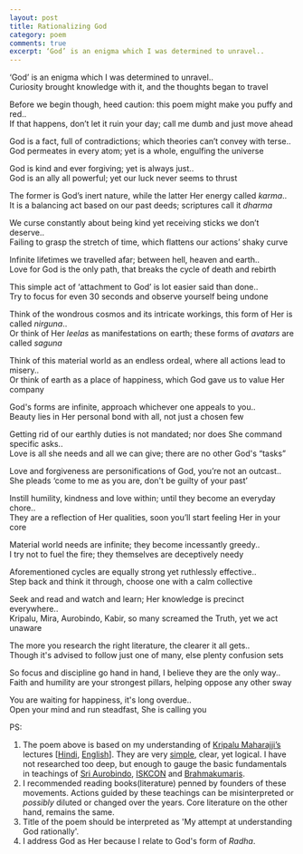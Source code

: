 ```yaml
---
layout: post
title: Rationalizing God
category: poem
comments: true
excerpt: ‘God’ is an enigma which I was determined to unravel..   
---
```



‘God’ is an enigma which I was determined to unravel..  
Curiosity brought knowledge with it, and the thoughts began to travel

Before we begin though, heed caution: this poem might make you puffy and red..  
If that happens, don’t let it ruin your day; call me dumb and just move ahead

God is a fact, full of contradictions; which theories can’t convey with terse..  
God permeates in every atom; yet is a whole, engulfing the universe

God is kind and ever forgiving; yet is always just..  
God is an ally all powerful; yet our luck never seems to thrust

The former is God’s inert nature, while the latter Her energy called *karma*..  
It is a balancing act based on our past deeds; scriptures call it *dharma*

We curse constantly about being kind yet receiving sticks we don’t deserve..  
Failing to grasp the stretch of time, which flattens our actions’ shaky curve

Infinite lifetimes we travelled afar; between hell, heaven and earth..  
Love for God is the only path, that breaks the cycle of death and rebirth

This simple act of ‘attachment to God’ is lot easier said than done..  
Try to focus for even 30 seconds and observe yourself being undone

Think of the wondrous cosmos and its intricate workings, this form of Her is called *nirguna*..  
Or think of Her *leelas* as manifestations on earth; these forms of *avatars* are called *saguna*

Think of this material world as an endless ordeal, where all actions lead to misery..  
Or think of earth as a place of happiness, which God gave us to value Her company

God's forms are infinite, approach whichever one appeals to you..  
Beauty lies in Her personal bond with all, not just a chosen few

Getting rid of our earthly duties is not mandated; nor does She command specific asks..  
Love is all she needs and all we can give; there are no other God's “tasks”

Love and forgiveness are personifications of God, you’re not an outcast..  
She pleads ‘come to me as you are, don't be guilty of your past’

Instill humility, kindness and love within; until they become an everyday chore..  
They are a reflection of Her qualities, soon you’ll start feeling Her in your core

Material world needs are infinite; they become incessantly greedy..  
I try not to fuel the fire; they themselves are deceptively needy 

Aforementioned cycles are equally strong yet ruthlessly effective..  
Step back and think it through, choose one with a calm collective

Seek and read and watch and learn; Her knowledge is precinct everywhere..  
Kripalu, Mira, Aurobindo, Kabir, so many screamed the Truth, yet we act unaware

The more you research the right literature, the clearer it all gets..  
Though it's advised to follow just one of many, else plenty confusion sets 

So focus and discipline go hand in hand, I believe they are the only way..  
Faith and humility are your strongest pillars, helping oppose any other sway 

You are waiting for happiness, it's long overdue..  
Open your mind and run steadfast, She is calling you

PS:   
1. The poem above is based on my understanding of [Kripalu Maharajji’s](http://jkp.org/) lectures [[Hindi](https://www.youtube.com/playlist?list=PLA3B03C8320853BC2), [English](http://www.swaminikhilanandlectures.org/sanatan.html)]. They are very [simple](https://www.youtube.com/watch?v=kl_0QrDr0-0), clear, yet logical. I have not researched too deep, but enough to gauge the basic fundamentals in teachings of [Sri Aurobindo](https://en.wikipedia.org/wiki/Sri_Aurobindo), [ISKCON](http://www.iskcon.org/) and [Brahmakumaris](http://www.brahmakumaris.org/).  
2. I recommended reading books(literature) penned by founders of these movements. Actions guided by these teachings can be misinterpreted or *possibly* diluted or changed over the years. Core literature on the other hand, remains the same.      
3. Title of the poem should be interpreted as 'My attempt at understanding God rationally'.  
4. I address God as Her because I relate to God's form of *Radha*.  